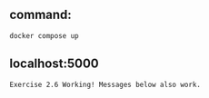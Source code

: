 ## command:
```
docker compose up
```

## localhost:5000
```
Exercise 2.6 Working! Messages below also work.
```
